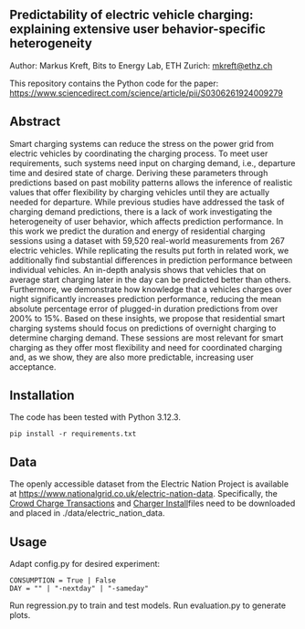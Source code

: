 ## Predictability of electric vehicle charging: explaining extensive user behavior-specific heterogeneity
Author: Markus Kreft, Bits to Energy Lab, ETH Zurich: mkreft@ethz.ch

This repository contains the Python code for the paper:
https://www.sciencedirect.com/science/article/pii/S0306261924009279
## Abstract
Smart charging systems can reduce the stress on the power grid from electric vehicles by coordinating the charging process. To meet user requirements, such systems need input on charging demand, i.e., departure time and desired state of charge. Deriving these parameters through predictions based on past mobility patterns allows the inference of realistic values that offer flexibility by charging vehicles until they are actually needed for departure. While previous studies have addressed the task of charging demand predictions, there is a lack of work investigating the heterogeneity of user behavior, which affects prediction performance. In this work we predict the duration and energy of residential charging sessions using a dataset with 59,520 real-world measurements from 267 electric vehicles. While replicating the results put forth in related work, we additionally find substantial differences in prediction performance between individual vehicles. An in-depth analysis shows that vehicles that on average start charging later in the day can be predicted better than others. Furthermore, we demonstrate how knowledge that a vehicles charges over night significantly increases prediction performance, reducing the mean absolute percentage error of plugged-in duration predictions from over 200% to 15%. Based on these insights, we propose that residential smart charging systems should focus on predictions of overnight charging to determine charging demand. These sessions are most relevant for smart charging as they offer most flexibility and need for coordinated charging and, as we show, they are also more predictable, increasing user acceptance.

## Installation
The code has been tested with Python 3.12.3.
```
pip install -r requirements.txt
```
## Data
The openly accessible dataset from the Electric Nation Project is available at https://www.nationalgrid.co.uk/electric-nation-data. Specifically, the [Crowd Charge Transactions](https://www.nationalgrid.co.uk/downloads-view/81646) and [Charger Install](https://www.nationalgrid.co.uk/downloads-view/81655)files need to be downloaded and placed in ./data/electric_nation_data.

## Usage
Adapt config.py for desired experiment:
```
CONSUMPTION = True | False
DAY = "" | "-nextday" | "-sameday"
```
Run regression.py to train and test models. Run evaluation.py to generate plots.

